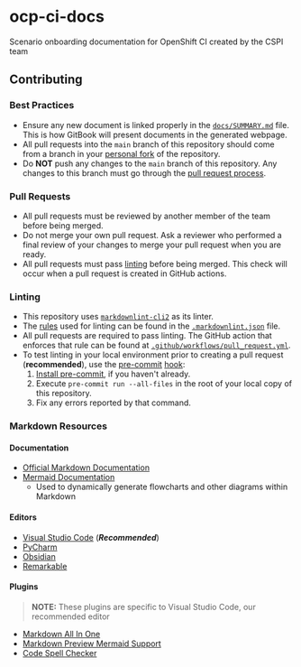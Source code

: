 # ocp-ci-docs

Scenario onboarding documentation for OpenShift CI created by the CSPI team


## Contributing

### Best Practices

- Ensure any new document is linked properly in the [`docs/SUMMARY.md`](docs/SUMMARY.md) file. This is how GitBook will present documents in the generated webpage.
- All pull requests into the `main` branch of this repository should come from a branch in your [personal fork](https://docs.github.com/en/pull-requests/collaborating-with-pull-requests/working-with-forks/about-forks) of the repository.
- Do **NOT** push any changes to the `main` branch of this repository. Any changes to this branch must go through the [pull request process](#pull-requests).

### Pull Requests

- All pull requests must be reviewed by another member of the team before being merged.
- Do not merge your own pull request. Ask a reviewer who performed a final review of your changes to merge your pull request when you are ready.
- All pull requests must pass [linting](#linting) before being merged. This check will occur when a pull request is created in GitHub actions.

### Linting

- This repository uses [`markdownlint-cli2`](https://github.com/DavidAnson/markdownlint-cli2) as its linter.
- The [rules](https://github.com/DavidAnson/markdownlint/blob/main/doc/Rules.md) used for linting can be found in the [`.markdownlint.json`](.markdownlint.json) file.
- All pull requests are required to pass linting. The GitHub action that enforces that rule can be found at [`.github/workflows/pull_request.yml`](.github/workflows/pull_request.yml).
- To test linting in your local environment prior to creating a pull request (**recommended**), use the [pre-commit](https://pre-commit.com/) [hook](.pre-commit-config.yaml):
  1. [Install pre-commit](https://pre-commit.com/#install), if you haven't already.
  2. Execute `pre-commit run --all-files` in the root of your local copy of this repository.
  3. Fix any errors reported by that command.
   

### Markdown Resources

#### Documentation

- [Official Markdown Documentation](https://www.markdownguide.org/getting-started/)
- [Mermaid Documentation](https://mermaid.js.org/intro/)
  - Used to dynamically generate flowcharts and other diagrams within Markdown

#### Editors

- [Visual Studio Code](https://code.visualstudio.com/docs/languages/markdown) (**_Recommended_**)
- [PyCharm](https://www.jetbrains.com/help/pycharm/markdown.html)
- [Obsidian](https://obsidian.md/)
- [Remarkable](https://remarkableapp.github.io/index.html)

#### Plugins

> **NOTE:** 
> These plugins are specific to Visual Studio Code, our recommended editor

- [Markdown All In One](https://marketplace.visualstudio.com/items?itemName=yzhang.markdown-all-in-one)
- [Markdown Preview Mermaid Support](https://marketplace.visualstudio.com/items?itemName=bierner.markdown-mermaid)
- [Code Spell Checker](https://marketplace.visualstudio.com/items?itemName=streetsidesoftware.code-spell-checker)

